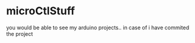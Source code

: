 # microCtlStuff
you would be able to see my arduino projects.. in case of i have commited the project
